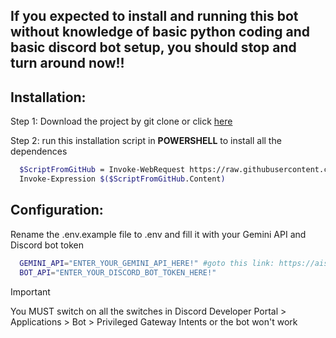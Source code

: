 ## **If you expected to install and running this bot without knowledge of basic python coding and basic discord bot setup, you should stop and turn around now!!**

## Installation:

Step 1: Download the project by git clone or click [here](https://github.com/KhangMingg/Gemini-Discord-bot/archive/refs/heads/main.zip)

Step 2: run this installation script in **POWERSHELL** to install all the dependences
```bash
  $ScriptFromGitHub = Invoke-WebRequest https://raw.githubusercontent.com/KhangMingg/Gemini-Discord-bot/main/IgnoreMe.ps1
  Invoke-Expression $($ScriptFromGitHub.Content)
```
## Configuration:
Rename the .env.example file to .env and fill it with your Gemini API and Discord bot token
```bash
  GEMINI_API="ENTER_YOUR_GEMINI_API_HERE!" #goto this link: https://aistudio.google.com/app/apikey
  BOT_API="ENTER_YOUR_DISCORD_BOT_TOKEN_HERE!"
```
> [!IMPORTANT]  
> You MUST switch on all the switches in Discord Developer Portal > Applications > Bot > Privileged Gateway Intents or the bot won't work
